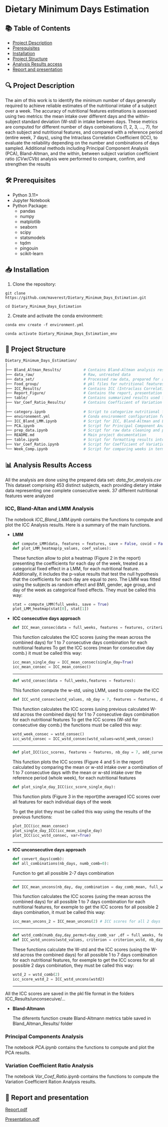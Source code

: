 # **Dietary Minimum Days Estimation**

## 📚 Table of Contents

- [Project Description](#project-description)
- [Prerequisites](#prerequisites)
- [Installation](#installation)
- [Project Structure](#project-structure)
- [Analysis Results access](#analysis-results-access)
- [Report and presentation](#report-and-presentation)
  

## 🔍 Project Description

The aim of this work is to identify the minimum number of days generally required to achieve reliable estimates of the nutritional intake of a subject over a week. The accuracy of nutritional features estimations is assessed using two metrics: the mean intake over different days and the within-subject standard deviation (W-std) in intake between days. These metrics are computed for different number of days combinations (1, 2, 3, ..., 7), for each subject and nutritional features, and compared with a reference period (entire week, 7 days), using the Intraclass Correlation Coefficient (ICC), to evaluate the reliability depending on the number and combinations of days sampled. Additional methods including Principal Component Analysis (PCA), Bland-Altman, and the within, between subject variation coefficient ratio ($CVw/CVb$) analysis were performed to compare, confirm, and strengthen the results

## 🛠 Prerequisites

- Python 3.11+
- Jupyter Notebook
- Python Package:
    - pandas
    - numpy
    - matplotlib
    - seaborn
    - scipy
    - statsmodels
    - tqdm
    - pingouin
    - scikit-learn

## 📥 Installation

1. Clone the repository:

`git clone https://github.com/maverest/Dietary_Minimum_Days_Estimation.git`

`cd Dietary_Minimum_Days_Estimation`

2. Create and activate the conda environment:

`conda env create -f environment.yml`
  
`conda activate Dietary_Minimum_Days_Estimation_env`

## 📁 Project Structure

```bash
Dietary_Minimum_Days_Estimation/
│
├── Bland_Altman_Results/          # Contains Bland-Altman analysis results
├── data_raw/                      # Raw, untreated data
├── data_set/                      # Processed raw data, prepared for analysis
├── Food_group/                    # pkl files for nutritional features  differenciation
├── ICC_Results/                   # Contains ICC (Intraclass Correlation Coefficient) analysis results
├── Report_Figure/                 # Contains the report, presentation and figures
├── table/                         # Contains summarized results used for various figures
├── Var_Coef_Ratio_Results/        # Contains Coefficient of Variation ratio analysis results
│
├── category.ipynb                 # Script to categorize nutritional features and crate demograpgic distribution table
├── environement.yml               # Conda environment configuration for reproducibility
├── ICC_Bland_LMM.ipynb            # Script for ICC, Bland-Altman and LMM analysis 
├── PCA.ipynb                      # Script for Principal Component Analysis (PCA)
├── prep_data.ipynb                # Script for raw data cleaning and preparation
├── README.md                      # Main project documentation
├── table.ipynb                    # Script for formatting results into tables
├── Var_Coef_Ratio.ipynb           # Script for Coefficient of Variation ratio analysis
└── Week_Comp.ipynb                # Script for comparing weeks in terms of mean intake using ICC
```

## 📊 Analysis Results Access

All the analysis are done using the prepared data set: *data_for_analysis.csv*
This dataset comprising 453 distinct subjects, each providing dietary intake data representing one complete consecutive week. 37 different nutritional features were analyzed

### ICC, Bland-Altan and LMM Analysis

The notebook *ICC_Bland_LMM.ipynb*  contains the functions to compute and plot the ICC Analysis results. Here is a summary of the main functions.

- **LMM**

    ```python
    def compute_LMM(data, features = features, save = False, covid = False):
    def plot_LMM_heatmap(p_values, coef_values):
    ```

    These function allow to plot a heatmap (Figure 2 in the report) presenting the coefficients for each day of the week, treated as a categorical fixed effect in a LMM, for each nutritional feature. Additionally, it includes the p-value results that test the null hypothesis that the coefficients for each day are equal to zero. The LMM was fitted using the subjects as random effect and BMI, gender, age group, and day of the week as categorical fixed effects.
    They must be called this way:

    ```python
    stat = compute_LMM(full_weeks, save = True)
    plot_LMM_heatmap(stat[0], stat[1])
    ```

- **ICC consecutive days approach**

    ```python
    def ICC_mean_consec(data = full_weeks, features = features, criterion = criterion_mean, single_day = False):
    ```

    This function calculates the ICC scores (using the mean across the combined days) for 1 to 7 consecutive days combination for each nutritional features
    To get the ICC scores (mean for consecutive day comb.) it must be called this way:

    ```python
    icc_mean_single_day = ICC_mean_consec(single_day=True)
    icc_mean_consec = ICC_mean_consec()
    ```

    ---

    ```python
    def wstd_consec(data = full_weeks,features = features):
    ```

    This function compute the w-std, using LMM, used to compute the ICC

    ```python
    def ICC_wstd_consec(wstd_values, nb_day = 7, features = features, data = full_weeks):
    ```

    This function calculates the ICC scores (using previous calculated W-std across the combined days) for 1 to 7 consecutive days combination for each nutritional features
    To get the ICC scores (W-std for consecutive day comb.) the functions must be called this way:

    ```python
    wstd_week_consec = wstd_consec()
    icc_wstd_consec = ICC_wstd_consec(wstd_values=wstd_week_consec)
    ```

    ---

    ```python
    def plot_ICC(icc_scores, features = features, nb_day = 7, add_curve_uncons = False, var = False):
    ```

    This function plots the ICC scores (Figure 4 and 5 in the report) calculated by comparing the mean or w-std intake over a combination of 1 to 7 consecutive days with the mean or w-std intake over the reference period (whole week), for each nutritional features

    ```python
    def plot_single_day_ICC(icc_score_single_day):
    ```

    This function plots (Figure 3 in the report)the averaged ICC scores over all features for each individual days of the week

    To get the plot they must be called this way using the results of the previous functions:

    ```python
    plot_ICC(icc_mean_consec)
    plot_single_day_ICC(icc_mean_single_day)
    plot_ICC(icc_wstd_consec, var=True)
    ```

    ---
  
- **ICC unconsecutive days approach**

    ```python
    def convert_days(comb):
    def all_combinations(nb_days, numb_comb=0):
    ```

    Function to get all possible 2-7 days combination

    ---

    ```python
    def ICC_mean_uncons(nb_day, day_combination = day_comb_mean, full_weeks = full_weeks, features = features):
    ```

    This function calculates the ICC scores (using the mean across the combined days) for all possible 1 to 7 days combination for each nutritional features, for exemple to get the ICC scores for all possible 2 days combination, it must be called this way:

    ```python
    icc_mean_uncons_2 = ICC_mean_uncons(2) # ICC scores for all 2 days combination possible
    ```

    ---

    ```python
    def wstd_comb(numb_day,day_permut=day_comb_var ,df = full_weeks, feat = features):
    def ICC_wstd_uncons(wstd_values, criterion = criterion_wstd, nb_day = 7, features = features, data = full_weeks):
    ```

    These functions calculate the W-std and the ICC scores (using the W-std across the combined days) for all possible 1 to 7 days combination for each nutritional features, for exemple to get the ICC scores for all possible 2 days combination, they must be called this way: 

    ```python
    wstd_2 = wstd_comb(2)
    icc_score_wstd_2 = ICC_wstd_uncons(wstd2)
    ```

    ---

All the ICC scores are saved in the pkl file format in the folders ICC_Results/unconsecuive/...

- **Bland-Altmann** 

    The diferents function create Bland-Altmann metrics table saved in Bland_Altman_Results/ folder

### Principal Components Analysis

The notebook *PCA.ipynb* contains the functions to compute and plot the PCA results.

### **Variation Coefficient Ratio Analysis**

The notebook *Var_Coef_Ratio.ipynb* contains the functions to compute the Variation Coefficient Ration Analysis results.

## 📑 Report and presentation

[Report.pdf](https://github.com/user-attachments/files/16180832/Report.pdf)

[Presentation.pdf](https://github.com/user-attachments/files/16180834/Presentation.pdf)


